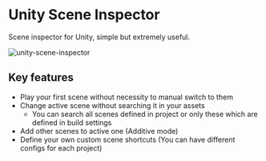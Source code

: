 # Unity Scene Inspector
Scene inspector for Unity, simple but extremely useful.

![unity-scene-inspector](https://i.imgur.com/eGxu4jy.png)

## Key features
* Play your first scene without necessity to manual switch to them
* Change active scene without searching it in your assets
  * You can search all scenes defined in project or only these which are defined in build settings
* Add other scenes to active one (Additive mode)
* Define your own custom scene shortcuts (You can have different configs for each project)